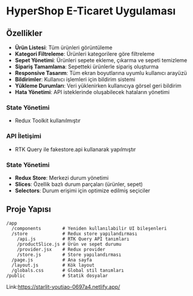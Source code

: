 # HyperShop E-Ticaret Uygulaması

## Özellikler

- **Ürün Listesi**: Tüm ürünleri görüntüleme
- **Kategori Filtreleme**: Ürünleri kategorilere göre filtreleme
- **Sepet Yönetimi**: Ürünleri sepete ekleme, çıkarma ve sepeti temizleme
- **Sipariş Tamamlama**: Sepetteki ürünlerle sipariş oluşturma
- **Responsive Tasarım**: Tüm ekran boyutlarına uyumlu kullanıcı arayüzü
- **Bildirimler**: Kullanıcı işlemleri için bildirim sistemi
- **Yükleme Durumları**: Veri yüklenirken kullanıcıya görsel geri bildirim
- **Hata Yönetimi**: API isteklerinde oluşabilecek hataların yönetimi


### State Yönetimi

- Redux Toolkit kullanılmıştır

### API İletişimi

- RTK Query ile fakestore.api kullanarak yapılmıştır

### State Yönetimi

- **Redux Store**: Merkezi durum yönetimi
- **Slices**: Özellik bazlı durum parçaları (ürünler, sepet)
- **Selectors**: Durum erişimi için optimize edilmiş seçiciler



## Proje Yapısı

```
/app
  /components        # Yeniden kullanılabilir UI bileşenleri
  /store             # Redux store yapılandırması
    /api.js          # RTK Query API tanımları
    /productSlice.js # Ürün ve sepet durumu
    /provider.jsx    # Redux provider
    /store.js        # Store yapılandırması
  /page.js           # Ana sayfa
  /layout.js         # Kök layout
  /globals.css       # Global stil tanımları
/public              # Statik dosyalar
```
Link:https://starlit-youtiao-0697a4.netlify.app/


